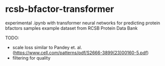 # rcsb-bfactor-transformer
experimental .ipynb with transformer neural networks for predicting protein bfactors
samples example dataset from RCSB Protein Data Bank

TODO:
   - scale loss similar to Pandey et. al. (https://www.cell.com/patterns/pdf/S2666-3899(23)00160-5.pdf)
   - filtering for quality
